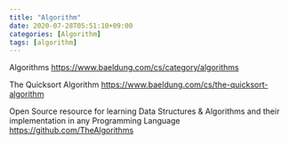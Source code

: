 ```yaml
---
title: "Algorithm"
date: 2020-07-28T05:51:10+09:00
categories: [Algorithm]
tags: [algorithm]
---
```


Algorithms
 https://www.baeldung.com/cs/category/algorithms
 
The Quicksort Algorithm
 https://www.baeldung.com/cs/the-quicksort-algorithm

Open Source resource for learning Data Structures & Algorithms and their implementation in any Programming Language
 https://github.com/TheAlgorithms
 